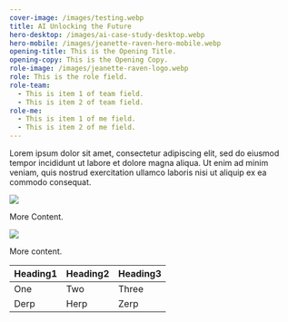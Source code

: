 ```yaml
---
cover-image: /images/testing.webp
title: AI Unlocking the Future
hero-desktop: /images/ai-case-study-desktop.webp
hero-mobile: /images/jeanette-raven-hero-mobile.webp
opening-title: This is the Opening Title.
opening-copy: This is the Opening Copy.
role-image: /images/jeanette-raven-logo.webp
role: This is the role field.
role-team:
  - This is item 1 of team field.
  - This is item 2 of team field.
role-me:
  - This is item 1 of me field.
  - This is item 2 of me field.
---
```

Lorem ipsum dolor sit amet, consectetur adipiscing elit, sed do eiusmod tempor incididunt ut labore et dolore magna aliqua. Ut enim ad minim veniam, quis nostrud exercitation ullamco laboris nisi ut aliquip ex ea commodo consequat.

![](/images/testing.webp)

More Content.

![](/images/testing.webp)

More content.

| Heading1 | Heading2 | Heading3 |
| --- | --- | --- |
| One | Two | Three |
| Derp | Herp | Zerp |